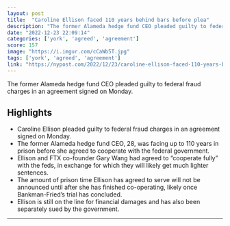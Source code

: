 ```yaml
---
layout: post
title:  "Caroline Ellison faced 110 years behind bars before plea"
description: "The former Alameda hedge fund CEO pleaded guilty to federal fraud charges in an agreement signed on Monday."
date: "2022-12-23 22:09:14"
categories: ['york', 'agreed', 'agreement']
score: 157
image: "https://i.imgur.com/cCaWb5T.jpg"
tags: ['york', 'agreed', 'agreement']
link: "https://nypost.com/2022/12/23/caroline-ellison-faced-110-years-behind-bars-before-plea/"
---
```


The former Alameda hedge fund CEO pleaded guilty to federal fraud charges in an agreement signed on Monday.

## Highlights

- Caroline Ellison pleaded guilty to federal fraud charges in an agreement signed on Monday.
- The former Alameda hedge fund CEO, 28, was facing up to 110 years in prison before she agreed to cooperate with the federal government.
- Ellison and FTX co-founder Gary Wang had agreed to “cooperate fully” with the feds, in exchange for which they will likely get much lighter sentences.
- The amount of prison time Ellison has agreed to serve will not be announced until after she has finished co-operating, likely once Bankman-Fried’s trial has concluded.
- Ellison is still on the line for financial damages and has also been separately sued by the government.

---

